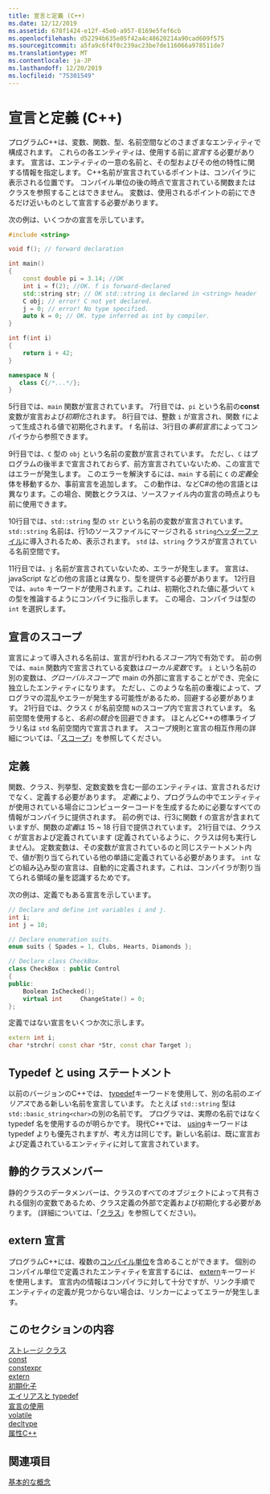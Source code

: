 ```yaml
---
title: 宣言と定義 (C++)
ms.date: 12/12/2019
ms.assetid: 678f1424-e12f-45e0-a957-8169e5fef6cb
ms.openlocfilehash: d52294b635e05f42a4c48620214a90cad609f575
ms.sourcegitcommit: a5fa9c6f4f0c239ac23be7de116066a978511de7
ms.translationtype: MT
ms.contentlocale: ja-JP
ms.lasthandoff: 12/20/2019
ms.locfileid: "75301549"
---
```

# <a name="declarations-and-definitions-c"></a>宣言と定義 (C++)

プログラムC++は、変数、関数、型、名前空間などのさまざまなエンティティで構成されます。 これらの各エンティティは、使用する前に*宣言*する必要があります。 宣言は、エンティティの一意の名前と、その型およびその他の特性に関する情報を指定します。 C++名前が宣言されているポイントは、コンパイラに表示される位置です。 コンパイル単位の後の時点で宣言されている関数またはクラスを参照することはできません。 変数は、使用されるポイントの前にできるだけ近いものとして宣言する必要があります。

次の例は、いくつかの宣言を示しています。

```cpp
#include <string>

void f(); // forward declaration

int main()
{
    const double pi = 3.14; //OK
    int i = f(2); //OK. f is forward-declared
    std::string str; // OK std::string is declared in <string> header
    C obj; // error! C not yet declared.
    j = 0; // error! No type specified.
    auto k = 0; // OK. type inferred as int by compiler.
}

int f(int i)
{
    return i + 42;
}

namespace N {
   class C{/*...*/};
}
```

5行目では、`main` 関数が宣言されています。 7行目では、`pi` という名前の**const**変数が宣言および*初期化*されます。 8行目では、整数 `i` が宣言され、関数 `f`によって生成される値で初期化されます。 `f` 名前は、3行目の*事前宣言*によってコンパイラから参照できます。 

9行目では、`C` 型の `obj` という名前の変数が宣言されています。 ただし、`C` はプログラムの後半まで宣言されておらず、前方宣言されていないため、この宣言ではエラーが発生します。 このエラーを解決するには、`main` する前に `C` の*定義*全体を移動するか、事前宣言を追加します。 この動作は、などC#の他の言語とは異なります。この場合、関数とクラスは、ソースファイル内の宣言の時点よりも前に使用できます。 

10行目では、`std::string` 型の `str` という名前の変数が宣言されています。 `std::string` 名前は、行1のソースファイルにマージされる `string`[ヘッダーファイル](header-files-cpp.md)に導入されるため、表示されます。 `std` は、`string` クラスが宣言されている名前空間です。

11行目では、`j` 名前が宣言されていないため、エラーが発生します。 宣言は、javaScript などの他の言語とは異なり、型を提供する必要があります。 12行目では、`auto` キーワードが使用されます。これは、初期化された値に基づいて `k` の型を推論するようにコンパイラに指示します。 この場合、コンパイラは型の `int` を選択します。  

## <a name="declaration-scope"></a>宣言のスコープ

宣言によって導入される名前は、宣言が行われる*スコープ*内で有効です。 前の例では、`main` 関数内で宣言されている変数は*ローカル変数*です。 `i` という名前の別の変数は、*グローバルスコープ*で main の外部に宣言することができ、完全に独立したエンティティになります。 ただし、このような名前の重複によって、プログラマの混乱やエラーが発生する可能性があるため、回避する必要があります。 21行目では、クラス `C` が名前空間 `N`のスコープ内で宣言されています。 名前空間を使用すると、*名前の競合*を回避できます。 ほとんどC++の標準ライブラリ名は `std` 名前空間内で宣言されます。 スコープ規則と宣言の相互作用の詳細については、「[スコープ](../cpp/scope-visual-cpp.md)」を参照してください。

## <a name="definitions"></a>定義

関数、クラス、列挙型、定数変数を含む一部のエンティティは、宣言されるだけでなく、定義する必要があります。 *定義*により、プログラムの中でエンティティが使用されている場合にコンピューターコードを生成するために必要なすべての情報がコンパイラに提供されます。 前の例では、行3に関数 `f` の宣言が含まれていますが、関数の*定義*は 15 ~ 18 行目で提供されています。 21行目では、クラス `C` が宣言および定義されています (定義されているように、クラスは何も実行しません)。 定数変数は、その変数が宣言されているのと同じステートメント内で、値が割り当てられている他の単語に定義されている必要があります。 `int` などの組み込み型の宣言は、自動的に定義されます。これは、コンパイラが割り当てられる領域の量を認識するためです。

次の例は、定義でもある宣言を示しています。

```cpp
// Declare and define int variables i and j.
int i;
int j = 10;

// Declare enumeration suits.
enum suits { Spades = 1, Clubs, Hearts, Diamonds };

// Declare class CheckBox.
class CheckBox : public Control
{
public:
    Boolean IsChecked();
    virtual int     ChangeState() = 0;
};
```

定義ではない宣言をいくつか次に示します。

```cpp
extern int i;
char *strchr( const char *Str, const char Target );
```

## <a name="typedefs-and-using-statements"></a>Typedef と using ステートメント

以前のバージョンのC++では、 [typedef](aliases-and-typedefs-cpp.md)キーワードを使用して、別の名前の*エイリアス*である新しい名前を宣言しています。 たとえば `std::string` 型は `std::basic_string<char>`の別の名前です。 プログラマは、実際の名前ではなく typedef 名を使用するのが明らかです。 現代C++では、 [using](aliases-and-typedefs-cpp.md)キーワードは typedef よりも優先されますが、考え方は同じです。新しい名前は、既に宣言および定義されているエンティティに対して宣言されています。

## <a name="static-class-members"></a>静的クラスメンバー

静的クラスのデータメンバーは、クラスのすべてのオブジェクトによって共有される個別の変数であるため、クラス定義の外部で定義および初期化する必要があります。 (詳細については、「[クラス](../cpp/classes-and-structs-cpp.md)」を参照してください)。

## <a name="extern-declarations"></a>extern 宣言

プログラムC++には、複数の[コンパイル単位](header-files-cpp.md)を含めることができます。 個別のコンパイル単位で定義されたエンティティを宣言するには、 [extern](extern-cpp.md)キーワードを使用します。 宣言内の情報はコンパイラに対して十分ですが、リンク手順でエンティティの定義が見つからない場合は、リンカーによってエラーが発生します。

## <a name="in-this-section"></a>このセクションの内容

[ストレージ クラス](storage-classes-cpp.md)<br/>
[const](const-cpp.md)<br/>
[constexpr](constexpr-cpp.md)<br/>
[extern](extern-cpp.md)<br/>
[初期化子](initializers.md)<br/>
[エイリアスと typedef](aliases-and-typedefs-cpp.md)<br/>
[宣言の使用](using-declaration.md)<br/>
[volatile](volatile-cpp.md)<br/>
[decltype](decltype-cpp.md)<br/>
[属性C++](attributes.md)<br/>

## <a name="see-also"></a>関連項目

[基本的な概念](../cpp/basic-concepts-cpp.md)<br/>
